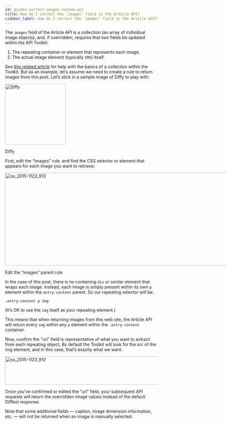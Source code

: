 ```yaml
---
id: guides-correct-images-custom-api
title: How do I correct the ‘images’ field in the Article API?
sidebar_label: How do I correct the ‘images’ field in the Article API?
---
```


<div class="entry-content">
		<p>The <code>images</code> field of the Article API is a collection (an array of individual image objects), and, if overridden, requires that two fields be updated within the API Toolkit:</p>
<ol>
<li>The repeating container or element that represents each image.</li>
<li>The actual image element (typically <code>IMG</code>) itself.</li>
</ol>
<p>See <a title="Help with custom collections" href="tutorials-custom-collections">this related article</a> for help with the basics of a collection within the Toolkit. But as an example, let’s assume we need to create a rule to return images from this post. Let’s stick in a sample image of Diffy to play with:</p>
<div id="attachment_264" style="width: 210px" class="wp-caption aligncenter">
<a href="https://support.diffbot.com/wp-content/uploads/2015/03/e50292938335d1d2c8138bcae829c07f-1-copy.png"><img aria-describedby="caption-attachment-264" class="size-full wp-image-264" alt="Diffy" src="/docs/img/e50292938335d1d2c8138bcae829c07f-1-copy.png" width="200" height="200" srcset="https://support.diffbot.com/wp-content/uploads/2015/03/e50292938335d1d2c8138bcae829c07f-1-copy.png 200w, https://support.diffbot.com/wp-content/uploads/2015/03/e50292938335d1d2c8138bcae829c07f-1-copy-150x150.png 150w" sizes="(max-width: 200px) 100vw, 200px"></a><p id="caption-attachment-264" class="wp-caption-text">Diffy</p>
</div>
<p>First, edit the “images” rule, and find the CSS selector or element that appears for each image you want to retrieve:</p>
<div id="attachment_322" style="width: 842px" class="wp-caption aligncenter">
<a href="https://support.diffbot.com/wp-content/uploads/2015/11/ss_2015-1123_913.png"><img aria-describedby="caption-attachment-322" class="size-full wp-image-322" alt="ss_2015-1123_913" src="/docs/img/ss_2015-1123_913.png" width="832" height="305" srcset="https://support.diffbot.com/wp-content/uploads/2015/11/ss_2015-1123_913.png 832w, https://support.diffbot.com/wp-content/uploads/2015/11/ss_2015-1123_913-300x109.png 300w" sizes="(max-width: 832px) 100vw, 832px"></a><p id="caption-attachment-322" class="wp-caption-text">Edit the “images” parent rule</p>
</div>
<p>In the case of this post, there is no containing <code>div</code> or similar element that wraps each image. Instead, each image is simply present within its own <code>p</code> element within the <code>entry-content</code> parent. So our repeating selector will be:</p>
<pre><code>.entry-content p img</code></pre>
<p>(It’s OK to use the <code>img</code> itself as your repeating element.)</p>
<p>This means that when returning images from this web site, the Article API will return every <code>img</code> within any <code>p</code> element within the <code>.entry-content</code> container.</p>
<p>Now, confirm the “url” field is representative of what you want to extract from each repeating object. By default the Toolkit will look for the src of the img element, and in this case, that’s exactly what we want:</p>
<p><a href="https://support.diffbot.com/wp-content/uploads/2015/11/ss_2015-1123_912.png"><img class="aligncenter size-full wp-image-317" alt="ss_2015-1123_912" src="/docs/img/ss_2015-1123_912.png" width="677" height="93" srcset="https://support.diffbot.com/wp-content/uploads/2015/11/ss_2015-1123_912.png 677w, https://support.diffbot.com/wp-content/uploads/2015/11/ss_2015-1123_912-300x41.png 300w" sizes="(max-width: 677px) 100vw, 677px"></a></p>
<p>Once you’ve confirmed or edited the “url” field, your subsequent API requests will return the overridden image values instead of the default Diffbot response.</p>
<p>Note that some additional fields — caption, image dimension information, etc. — will not be returned when an image is manually selected.</p>
			</div>
